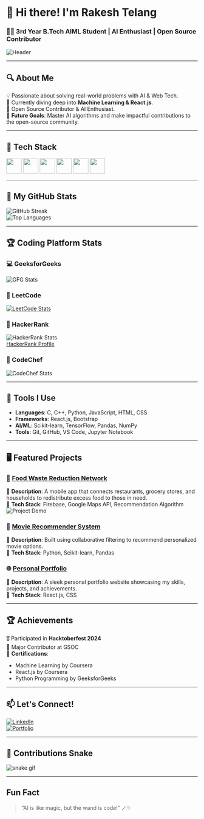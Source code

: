 # 👋 Hi there! I'm Rakesh Telang  
### 👨‍💻 3rd Year B.Tech AIML Student | AI Enthusiast | Open Source Contributor  

![Header](https://via.placeholder.com/1200x300.png?text=Welcome+to+My+GitHub+Profile)  

---

## 🔍 About Me  
💡 Passionate about solving real-world problems with AI & Web Tech.  
🌱 Currently diving deep into **Machine Learning & React.js**.  
🚀 Open Source Contributor & AI Enthusiast.  
🎯 **Future Goals**: Master AI algorithms and make impactful contributions to the open-source community.  

---

## 🚀 Tech Stack  
<p align="left">
  <img src="https://cdn.jsdelivr.net/gh/devicons/devicon/icons/python/python-original.svg" width="40" height="40"/>
  <img src="https://cdn.jsdelivr.net/gh/devicons/devicon/icons/javascript/javascript-original.svg" width="40" height="40"/>
  <img src="https://cdn.jsdelivr.net/gh/devicons/devicon/icons/react/react-original.svg" width="40" height="40"/>
  <img src="https://cdn.jsdelivr.net/gh/devicons/devicon/icons/cplusplus/cplusplus-original.svg" width="40" height="40"/>
  <img src="https://cdn.jsdelivr.net/gh/devicons/devicon/icons/html5/html5-original.svg" width="40" height="40"/>
  <img src="https://cdn.jsdelivr.net/gh/devicons/devicon/icons/css3/css3-original.svg" width="40" height="40"/>
</p>

---

## 🌟 My GitHub Stats  
![GitHub Streak](https://streak-stats.demolab.com/?user=rakesh2971&theme=radical&hide_border=true)  
![Top Languages](https://github-readme-stats.vercel.app/api/top-langs/?username=rakesh2971&layout=compact&theme=radical)  

---

## 🏆 Coding Platform Stats  

### 💻 GeeksforGeeks  
![GFG Stats](https://geeks-for-geeks-stats-api-napiyo.vercel.app/?userName=telangrlc4h&theme=dark)
  

### 🧠 LeetCode  
[![LeetCode Stats](https://leetcard.jacoblin.cool/CszmjkHgZi?theme=light&font=Baloo&ext=heatmap)](https://leetcode.com/CszmjkHgZi/)

### 🔑 HackerRank  
![HackerRank Stats](https://img.shields.io/badge/HackerRank-Green?style=flat-square&logo=hackerrank&logoColor=white)  
[HackerRank Profile](https://www.hackerrank.com/telangrc2971)  

### 🍴 CodeChef  
![CodeChef Stats](https://cp-logo.vercel.app/codechef/hearty_boar_65)  

---

## 🔨 Tools I Use  
- **Languages**: C, C++, Python, JavaScript, HTML, CSS  
- **Frameworks**: React.js, Bootstrap  
- **AI/ML**: Scikit-learn, TensorFlow, Pandas, NumPy  
- **Tools**: Git, GitHub, VS Code, Jupyter Notebook  

---

## 🖥️ Featured Projects  

### 🎯 [Food Waste Reduction Network](https://github.com/yourusername/FoodWasteReduction)  
🚀 **Description**: A mobile app that connects restaurants, grocery stores, and households to redistribute excess food to those in need.  
🔧 **Tech Stack**: Firebase, Google Maps API, Recommendation Algorithm  
![Project Demo](https://via.placeholder.com/600x300.png?text=Project+Demo)  

### 🧠 [Movie Recommender System](https://github.com/yourusername/MovieRecommender)  
🚀 **Description**: Built using collaborative filtering to recommend personalized movie options.  
🔧 **Tech Stack**: Python, Scikit-learn, Pandas  

### 🌐 [Personal Portfolio](https://github.com/yourusername/Portfolio)  
🚀 **Description**: A sleek personal portfolio website showcasing my skills, projects, and achievements.  
🔧 **Tech Stack**: React.js, CSS  

---

## 🏆 Achievements  
🎖️ Participated in **Hacktoberfest 2024**  
🌟 Major Contributor at GSOC  
📜 **Certifications**:  
  - Machine Learning by Coursera  
  - React.js by Coursera  
  - Python Programming by GeeksforGeeks  

---

## 📫 Let's Connect!  
[![LinkedIn](https://img.shields.io/badge/LinkedIn-%230077B5.svg?style=for-the-badge&logo=linkedin&logoColor=white)](https://linkedin.com/in/your-profile)  
[![Portfolio](https://img.shields.io/badge/Portfolio-%23FF5722.svg?style=for-the-badge&logo=firefox&logoColor=white)](https://yourportfolio.com)  

---

## 🐍 Contributions Snake  
![snake gif](https://github.com/rakesh2971/rakesh2971/blob/output/github-contribution-grid-snake.svg)

---

## Fun Fact  
> “AI is like magic, but the wand is code!” 🪄✨

